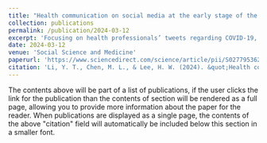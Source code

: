 ```yaml
---
title: "Health communication on social media at the early stage of the pandemic: Examining health professionals’ COVID-19 related tweets"
collection: publications
permalink: /publication/2024-03-12
excerpt: 'Focusing on health professionals’ tweets regarding COVID-19, this study examines whether and how those tweets are unique based on their identity as health experts. The data revealed that the infusion of health communication with political opinions, whether pro- or against certain political parties or health policies, reflects values and may deviate from the original purpose of health communication. In addition, sentiment analysis countered the intuitive thought that health experts merely fulfill their role as neutral encyclopedias without excessively carrying sentiment. We conclude by reflecting on the meaning of health communication in relation to the political stances of professionals.'
date: 2024-03-12
venue: 'Social Science and Medicine'
paperurl: 'https://www.sciencedirect.com/science/article/pii/S0277953624001928'
citation: 'Li, Y. T., Chen, M. L., & Lee, H. W. (2024). &quot;Health communication on social media at the early stage of the pandemic: Examining health professionals’ COVID-19 related tweets.&quot; <i>Social Science & Medicine</i>. 116748.'
---
```




The contents above will be part of a list of publications, if the user clicks the link for the publication than the contents of section will be rendered as a full page, allowing you to provide more information about the paper for the reader. When publications are displayed as a single page, the contents of the above "citation" field will automatically be included below this section in a smaller font.
